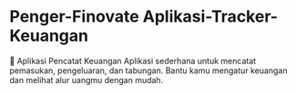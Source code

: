 # Penger-Finovate Aplikasi-Tracker-Keuangan
💸 Aplikasi Pencatat Keuangan Aplikasi sederhana untuk mencatat pemasukan, pengeluaran, dan tabungan. Bantu kamu mengatur keuangan dan melihat alur uangmu dengan mudah.
